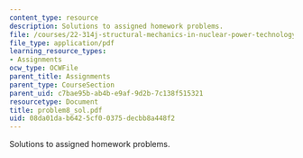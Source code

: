 ```yaml
---
content_type: resource
description: Solutions to assigned homework problems.
file: /courses/22-314j-structural-mechanics-in-nuclear-power-technology-fall-2006/08da01dab6425cf00375decbb8a448f2_problem8_sol.pdf
file_type: application/pdf
learning_resource_types:
- Assignments
ocw_type: OCWFile
parent_title: Assignments
parent_type: CourseSection
parent_uid: c7bae95b-ab4b-e9af-9d2b-7c138f515321
resourcetype: Document
title: problem8_sol.pdf
uid: 08da01da-b642-5cf0-0375-decbb8a448f2
---
```

Solutions to assigned homework problems.